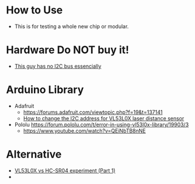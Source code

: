 # How to Use
* This is for testing a whole new chip or modular.

# Hardware  Do NOT buy it!
* [This guy has no I2C bus essencially](https://detail.tmall.com/item.htm?id=613840837292&spm=a1z09.2.0.0.62f62e8dNZLN8k&_u=g2023p00mpc18a)


# Arduino Library
* Adafruit
  * https://forums.adafruit.com/viewtopic.php?f=19&t=137141
  * [How to change the I2C address for VL53L0X laser distance sensor](https://www.youtube.com/watch?v=RRQASevYK3g)
* Pololu  https://forum.pololu.com/t/error-in-using-vl53l0x-library/19903/3
  * https://www.youtube.com/watch?v=QEiNbTB8nNE


# Alternative
* [VL53L0X vs HC-SR04 experiment (Part 1)](https://www.youtube.com/watch?v=gGtD93wb7xI)
* 

